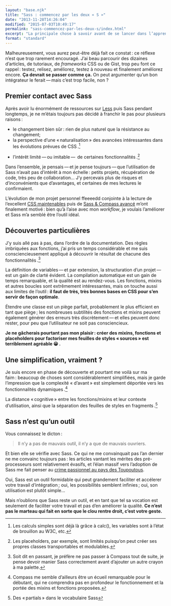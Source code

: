 ```yaml
---
layout: "base.njk"
title: "Sass : commencez par les deux « S »"
date: "2013-11-28T14:26:04"
modified: "2015-07-03T10:49:17"
permalink: "sass-commencez-par-les-deux-s/index.html"
excerpt: "La principale chose à savoir avant de se lancer dans l’apprentissage de Sass, c’est qu’il faut en premier lieu maîtriser les CSS. Les pièges sont multiples, et même Indiana Jones se ferait avoir&nbsp;! [Lire la suite de «&nbsp;Sass : commencez par les deux « S »&nbsp;» →](https://www.ffoodd.fr/sass-commencez-par-les-deux-s/)"
format: "standard"
---
```

Malheureusement, vous aurez peut-être déjà fait ce constat&thinsp;:&nbsp;ce réflexe n’est que trop rarement encouragé. J’ai beau parcourir des dizaines d’articles, de tutoriaux, de _frameworks_ CSS ou de Gist, trop peu font ce rappel&thinsp;:&nbsp;testez, relisez, améliorez, testez à nouveau et finalement améliorez encore. **Ça devrait se passer comme ça.** On peut argumenter qu’un bon intégrateur le ferait&thinsp;—&thinsp;mais c’est trop facile, non&nbsp;?

## Premier contact avec Sass

Après avoir lu énormément de ressources sur [Less](http://lesscss.org/ "Site du pré-processeur Less (nouvelle fenêtre)") puis Sass pendant longtemps, je ne m’étais toujours pas décidé à franchir le pas pour plusieurs raisons&thinsp;:

* le changement bien sûr&thinsp;:&nbsp;rien de plus naturel que la résistance au changement;
* la perspective d’une «&thinsp;naturalisation&thinsp;» des avancées intéressantes dans les évolutions prévues de CSS&thinsp;.[^1]

[^1]: Les calculs simples sont déjà là grâce à calc(), les variables sont à l’état de brouillon au W3C, etc.


* l’intérêt limité&thinsp;—&thinsp;ou imitable&thinsp;—&thinsp; de certaines fonctionnalités&thinsp;.[^2]

[^2]: Les placeholders, par exemple, sont limités puisqu’on peut créer ses propres classes transportables et modulables.



Dans l’ensemble, je pensais&thinsp;—&thinsp;et je pense toujours&thinsp;—&thinsp;que l’utilisation de Sass n’avait pas d’intérêt à mon échelle&thinsp;:&nbsp;petits projets, récupération de code, très peu de collaboration… J’y percevais plus de risques et d’inconvénients que d’avantages, et certaines de mes lectures le confirmaient.

L’évolution de mon projet personnel ffeeeedd conjointe à la lecture de l’excellent [CSS maintenables](http://www.css-maintenables.fr/ "Le site du livre CSS maintenables (nouvelle fenêtre)") puis de [Sass & Compass avancé](https://www.ffoodd.fr/sass-compass-avance/ "Sass & Compass avancé") m’ont finalement motivé&thinsp;:&nbsp;bien qu’à l’aise avec mon _workflow_, je voulais l’améliorer et Sass m’a semblé être l’outil idéal.

## Découvertes particulières

J’y suis allé pas à pas, dans l’ordre de la documentation. Des règles imbriquées aux fonctions, j’ai pris un temps considérable et me suis consciencieusement appliqué à découvrir le résultat de chacune des fonctionnalités&thinsp;.[^3]

[^3]: Soit dit en passant, je préfère ne pas passer à Compass tout de suite, je pense devoir manier Sass correctement avant d’ajouter un autre crayon à ma palette.



La définition de variables&thinsp;—&thinsp;et par extension, la structuration d’un projet&thinsp;—&thinsp;est un gain de clarté évident. La compilation automatique est un gain de temps remarquable, et la qualité est au rendez-vous. Les fonctions, mixins et autres boucles sont extrêmement intéressantes, mais on touche aussi aux limites de l’outil&thinsp;:&nbsp;**il faut de très, très bonnes bases en CSS pour s’en servir de façon optimale**.

Étendre une classe est un piège parfait, probablement le plus efficient en tant que piège&thinsp;;&nbsp;les nombreuses subtilités des fonctions et mixins peuvent également générer des erreurs très discrètement&thinsp;—&thinsp;et elles peuvent donc rester, pour peu que l’utilisateur ne soit pas consciencieux.

**Je ne gâcherais pourtant pas mon plaisir&thinsp;:&nbsp;créer des mixins, fonctions et placeholders pour factoriser mes feuilles de styles «&thinsp;sources&thinsp;» est terriblement agréable 😀 .**

## Une simplification, vraiment ?

Je suis encore en phase de découverte et pourtant me voilà sur ma faim&thinsp;:&nbsp;beaucoup de choses sont considérablement simplifiées, mais je garde l’impression que la complexité «&nbsp;d’avant&thinsp;»&nbsp;est simplement déportée vers les fonctionnalités dynamiques&thinsp;.[^4]

[^4]: Compass me semble d’ailleurs être un écueil remarquable pour le débutant, qui ne comprendra pas en profondeur le fonctionnement et la portée des mixins et fonctions proposées.



La distance «&thinsp;cognitive&thinsp;» entre les fonctions/mixins et leur contexte d’utilisation, ainsi que la séparation des feuilles de styles en fragments&thinsp;.[^5]

[^5]: Des «&thinsp;partials&thinsp;» dans le vocabulaire Sass



## Sass n’est qu’un outil

Vous connaissez le dicton&thinsp;:

> Il n’y a pas de mauvais outil, il n’y a que de mauvais ouvriers.

Et bien elle se vérifie avec Sass. Ce qui ne me convainquait pas l’an dernier ne me convainc toujours pas&thinsp;:&nbsp;les articles vantant les mérites des pré-processeurs sont relativement évasifs, et l’élan massif vers l’adoption de Sass me fait penser au [crime passionnel au pays des Toupoutous](http://www.youtube.com/watch?v=I8Qu7_unkg4 "Voir la vidéo sur Youtube (nouvelle fenêtre)").

Oui, Sass est un outil formidable qui peut grandement faciliter et accélerer votre travail d’intégration&thinsp;;&nbsp;oui, les possibilités semblent infinies&thinsp;;&nbsp;oui, son utilisation est plutôt simple…

Mais n’oublions que Sass reste un outil, et en tant que tel sa vocation est seulement de faciliter votre travail et pas d’en améliorer la qualité. **Ce n’est pas le marteau qui fait en sorte que le clou rentre droit, c’est votre geste.**